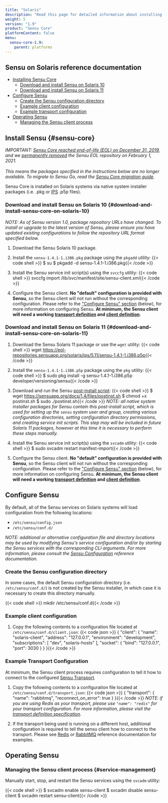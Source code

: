 ```yaml
---
title: "Solaris"
description: "Read this page for detailed information about installing and operating Sensu on Solaris systems via native system installer packages."
weight: 5
version: "1.9"
product: "Sensu Core"
platformContent: false
menu:
  sensu-core-1.9:
    parent: platforms
---
```


## Sensu on Solaris reference documentation

- [Installing Sensu Core](#sensu-core)
  - [Download and install Sensu on Solaris 10](#download-and-install-sensu-core-on-solaris-10)
  - [Download and install Sensu on Solaris 11](#download-and-install-sensu-core-on-solaris-11)
- [Configure Sensu](#configure-sensu)
  - [Create the Sensu configuration directory](#create-the-sensu-configuration-directory)
  - [Example client configuration](#example-client-configuration)
  - [Example transport configuration](#example-transport-configuration)
- [Operating Sensu](#operating-sensu)
  - [Managing the Sensu client process](#service-management)

## Install Sensu {#sensu-core}

_IMPORTANT: [Sensu Core reached end-of-life (EOL) on December 31, 2019][17], and we [permanently removed][18] the Sensu EOL repository on February 1, 2021.<br><br>This means the packages specified in the instructions below are no longer available. To migrate to Sensu Go, read the [Sensu Core migration guide][19]._

Sensu Core is installed on Solaris systems via native system installer packages
(i.e. .pkg or [IPS][13] .p5p files).

### Download and install Sensu on Solaris 10 {#download-and-install-sensu-core-on-solaris-10}

_NOTE: As of Sensu version 1.0, package repository URLs have changed.
To install or upgrade to the latest version of Sensu, please ensure
you have updated existing configurations to follow the repository URL
format specified below._

1. Download the Sensu Solaris 10 package.

2. Install the `sensu-1.4.1-1.i386.pkg` package using the `pkgadd` utility:
   {{< code shell >}}
$ su
$ pkgadd -d sensu-1.4.1-1.i386.pkg{{< /code >}}

3. Install the Sensu service init script(s) using the `svccfg` utility:
   {{< code shell >}}
svccfg import /lib/svc/manifest/site/sensu-client.xml{{< /code >}}

4. Configure the Sensu client. **No "default" configuration is provided with
   Sensu**, so the Sensu client will not run without the corresponding
   configuration. Please refer to the ["Configure Sensu" section][9] (below),
   for more information on configuring Sensu. **At minimum, the Sensu client
   will need a working [transport definition][10] and [client definition][11]**.

### Download and install Sensu on Solaris 11 {#download-and-install-sensu-core-on-solaris-11}

1. Download the Sensu Solaris 11 package or use the `wget` utility:
   {{< code shell >}}
wget https://eol-repositories.sensuapp.org/solaris/ips/5.11/sensu-1.4.1-1.i386.p5p{{< /code >}}

2. Install the `sensu-1.4.1-1.i386.p5p` package using the `pkg` utility:
   {{< code shell >}}
$ sudo pkg install -g sensu-1.4.1-1.i386.p5p developer/versioning/sensu{{< /code >}}

3. Download and run the Sensu [post-install script][12]:
   {{< code shell >}}
$ wget https://sensuapp.org/docs/1.4/files/postinst.sh
$ chmod +x postinst.sh
$ sudo ./postinst.sh{{< /code >}}
   _NOTE: all native system installer packages for Sensu contain this
   post-install script, which is used for setting up the `sensu` system user and
   group, creating various configuration directories, setting configuration
   directory permissions, and creating service init scripts. This step <span
   class='strike'>may</span> will be included in future Solaris 11 packages,
   however at this time it is necessary to perform these steps manually._

4. Install the Sensu service init script(s) using the `svcadm` utility:
   {{< code shell >}}
$ sudo svcadm restart manifest-import{{< /code >}}

5. Configure the Sensu client. **No "default" configuration is provided with
   Sensu**, so the Sensu client will not run without the corresponding
   configuration. Please refer to the ["Configure Sensu" section][9] (below),
   for more information on configuring Sensu. **At minimum, the Sensu client
   will need a working [transport definition][10] and [client definition][11]**.

## Configure Sensu

By default, all of the Sensu services on Solaris systems will load configuration
from the following locations:

- `/etc/sensu/config.json`
- `/etc/sensu/conf.d/`

_NOTE: additional or alternative configuration file and directory locations may
be used by modifying Sensu's service configuration and/or by starting the Sensu
services with the corresponding CLI arguments. For more information, please
consult the [Sensu Configuration][5] reference documentation._

### Create the Sensu configuration directory

In some cases, the default Sensu configuration directory (i.e.
`/etc/sensu/conf.d/`) is not created by the Sensu installer, in which case it is
necessary to create this directory manually.

{{< code shell >}}
mkdir /etc/sensu/conf.d{{< /code >}}

### Example client configuration

1. Copy the following contents to a configuration file located at
   `/etc/sensu/conf.d/client.json`:
   {{< code json >}}
{
  "client": {
    "name": "solaris-client",
    "address": "127.0.0.1",
    "environment": "development",
    "subscriptions": [
      "dev",
      "solaris-hosts"
    ],
    "socket": {
      "bind": "127.0.0.1",
      "port": 3030
    }
  }
}{{< /code >}}

### Example Transport Configuration

At minimum, the Sensu client process requires configuration to tell it how to
connect to the configured [Sensu Transport][6].

1. Copy the following contents to a configuration file located at
   `/etc/sensu/conf.d/transport.json`:
   {{< code json >}}
{
  "transport": {
    "name": "rabbitmq",
    "reconnect_on_error": true
  }
}{{< /code >}}
   _NOTE: if you are using Redis as your transport, please use `"name": "redis"`
   for your transport configuration. For more information, please visit the
   [transport definition specification][10]._

2. If the transport being used is running on a different host, additional configuration is required to tell the sensu client how to connect to the transport.
Please see [Redis][7] or [RabbitMQ][8] reference documentation for examples.

## Operating Sensu

### Managing the Sensu client process {#service-management}

Manually start, stop, and restart the Sensu services using the `svcadm` utility:

{{< code shell >}}
$ svcadm enable sensu-client
$ svcadm disable sensu-client
$ svcadm restart sensu-client{{< /code >}}


[4]: https://sensuapp.org/mit-license
[5]: ../../reference/configuration/
[6]: ../../reference/transport/
[7]: ../../reference/redis/#configure-sensu
[8]: ../../reference/rabbitmq/#sensu-rabbitmq-configuration
[9]: #configure-sensu
[10]: #example-transport-configuration
[11]: #example-client-configuration
[12]: ../../files/postinst.sh
[13]: http://www.oracle.com/technetwork/server-storage/solaris11/technologies/ips-323421.html
[17]: https://blog.sensu.io/eol-schedule-for-sensu-core-and-enterprise
[18]: https://discourse.sensu.io/t/updated-eol-timeline-for-sensu-core-and-sensu-enterprise-repos/2396
[19]: https://docs.sensu.io/sensu-go/latest/operations/maintain-sensu/migrate/
